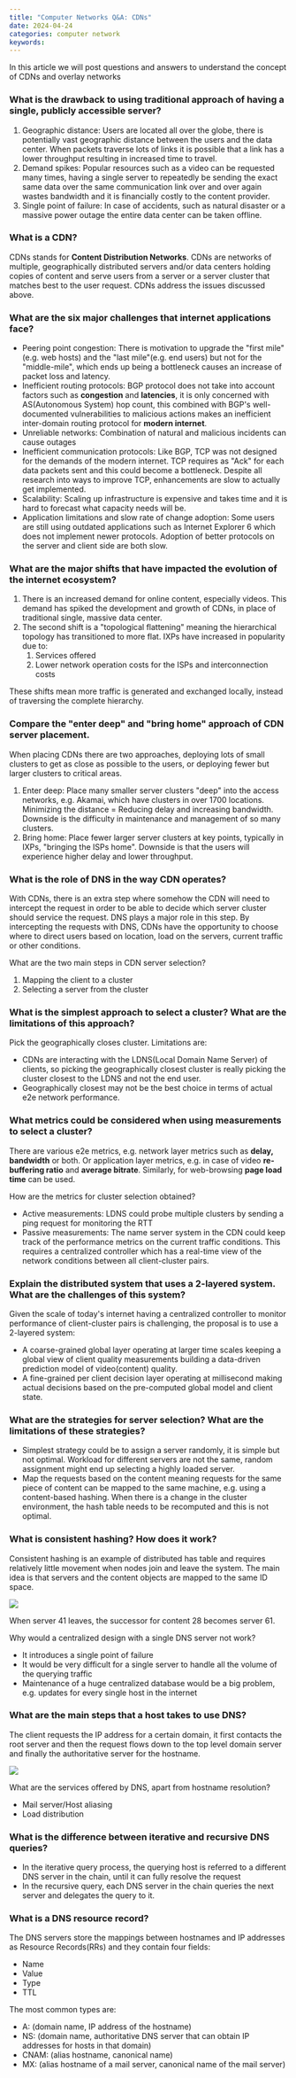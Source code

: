 ```yaml
---
title: "Computer Networks Q&A: CDNs"
date: 2024-04-24
categories: computer network
keywords: 
---
```


In this article we will post questions and answers to understand the concept of CDNs and overlay networks

### What is the drawback to using traditional approach of having a single, publicly accessible server?

1. Geographic distance: Users are located all over the globe, there is potentially vast geographic distance between the users and the data center. When packets traverse lots of links it is possible that a link has a lower throughput resulting in increased time to travel.
2. Demand spikes: Popular resources such as a video can be requested many times, having a single server to repeatedly be sending the exact same data over the same communication link over and over again wastes bandwidth and it is financially costly to the content provider.
3. Single point of failure: In case of accidents, such as natural disaster or a massive power outage the entire data center can be taken offline.

### What is a CDN?

CDNs stands for **Content Distribution Networks**. CDNs are networks of multiple, geographically distributed servers and/or data centers holding copies of content and serve users from a server or a server cluster that matches best to the user request. CDNs address the issues discussed above.

### What are the six major challenges that internet applications face?

- Peering point congestion: There is motivation to upgrade the "first mile"(e.g. web hosts) and the "last mile"(e.g. end users) but not for the "middle-mile", which ends up being a bottleneck causes an increase of packet loss and latency.
- Inefficient routing protocols: BGP protocol does not take into account factors such as **congestion** and **latencies**, it is only concerned with AS(Autonomous System) hop count, this combined with BGP's well-documented vulnerabilities to malicious actions makes an inefficient inter-domain routing protocol for **modern internet**.
- Unreliable networks: Combination of natural and malicious incidents can cause outages
- Inefficient communication protocols: Like BGP, TCP was not designed for the demands of the modern internet. TCP requires as "Ack" for each data packets sent and this could become a bottleneck. Despite all research into ways to improve TCP, enhancements are slow to actually get implemented.
- Scalability: Scaling up infrastructure is expensive and takes time and it is hard to forecast what capacity needs will be.
- Application limitations and slow rate of change adoption: Some users are still using outdated applications such as Internet Explorer 6 which does not implement newer protocols. Adoption of better protocols on the server and client side are both slow.

### What are the major shifts that have impacted the evolution of the internet ecosystem?

1. There is an increased demand for online content, especially videos. This demand has spiked the development and growth of CDNs, in place of traditional single, massive data center.
2. The second shift is a "topological flattening" meaning the hierarchical topology has transitioned to more flat. IXPs have increased in popularity due to:
    1. Services offered
    2. Lower network operation costs for the ISPs and interconnection costs

These shifts mean more traffic is generated and exchanged locally, instead of traversing the complete hierarchy.

### Compare the "enter deep" and "bring home" approach of CDN server placement.

When placing CDNs there are two approaches, deploying lots of small clusters to get as close as possible to the users, or deploying fewer but larger clusters to critical areas.

1. Enter deep: Place many smaller server clusters "deep" into the access networks, e.g. Akamai, which have clusters in over 1700 locations. Minimizing the distance = Reducing delay and increasing bandwidth. Downside is the difficulty in maintenance and management of so many clusters.
2. Bring home: Place fewer larger server clusters at key points, typically in IXPs, "bringing the ISPs home". Downside is that the users will experience higher delay and lower throughput.

### What is the role of DNS in the way CDN operates?

With CDNs, there is an extra step where somehow the CDN will need to intercept the request in order to be able to decide which server cluster should service the request. DNS plays a major role in this step. By intercepting the requests with DNS, CDNs have the opportunity to choose where to direct users based on location, load on the servers, current traffic or other conditions.

What are the two main steps in CDN server selection?

1. Mapping the client to a cluster
2. Selecting a server from the cluster

### What is the simplest approach to select a cluster? What are the limitations of this approach?

Pick the geographically closes cluster. Limitations are:

- CDNs are interacting with the LDNS(Local Domain Name Server) of clients, so picking the geographically closest cluster is really picking the cluster closest to the LDNS and not the end user.
- Geographically closest may not be the best choice in terms of actual e2e network performance.

### What metrics could be considered when using measurements to select a cluster?

There are various e2e metrics, e.g. network layer metrics such as **delay, bandwidth** or both. Or application layer metrics, e.g. in case of video **re-buffering ratio** and **average bitrate**. Similarly, for web-browsing **page load time** can be used.

How are the metrics for cluster selection obtained?

- Active measurements: LDNS could probe multiple clusters by sending a ping request for monitoring the RTT
- Passive measurements: The name server system in the CDN could keep track of the performance metrics on the current traffic conditions. This requires a centralized controller which has a real-time view of the network conditions between all client-cluster pairs.

### Explain the distributed system that uses a 2-layered system. What are the challenges of this system?

Given the scale of today's internet having a centralized controller to monitor performance of client-cluster pairs is challenging, the proposal is to use a 2-layered system:

- A coarse-grained global layer operating at larger time scales keeping a global view of client quality measurements building a data-driven prediction model of video(content) quality.
- A fine-grained per client decision layer operating at millisecond making actual decisions based on the pre-computed global model and client state.

### What are the strategies for server selection? What are the limitations of these strategies?

- Simplest strategy could be to assign a server randomly, it is simple but not optimal. Workload for different servers are not the same, random assignment might end up selecting a highly loaded server.
- Map the requests based on the content meaning requests for the same piece of content can be mapped to the same machine, e.g. using a content-based hashing. When there is a change in the cluster environment, the hash table needs to be recomputed and this is not optimal.

### What is consistent hashing? How does it work?

Consistent hashing is an example of distributed has table and requires relatively little movement when nodes join and leave the system. The main idea is that servers and the content objects are mapped to the same ID space.

![](images/1.png)

When server 41 leaves, the successor for content 28 becomes server 61.

Why would a centralized design with a single DNS server not work?

- It introduces a single point of failure
- It would be very difficult for a single server to handle all the volume of the querying traffic
- Maintenance of a huge centralized database would be a big problem, e.g. updates for every single host in the internet

### What are the main steps that a host takes to use DNS?

The client requests the IP address for a certain domain, it first contacts the root server and then the request flows down to the top level domain server and finally the authoritative server for the hostname.

![](posts/computer-networks-qa-cdns/images/2.png)

What are the services offered by DNS, apart from hostname resolution?

- Mail server/Host aliasing
- Load distribution

### What is the difference between iterative and recursive DNS queries?

- In the iterative query process, the querying host is referred to a different DNS server in the chain, until it can fully resolve the request
- In the recursive query, each DNS server in the chain queries the next server and delegates the query to it.

### What is a DNS resource record?

The DNS servers store the mappings between hostnames and IP addresses as Resource Records(RRs) and they contain four fields:

- Name
- Value
- Type
- TTL

The most common types are:

- A: (domain name, IP address of the hostname)
- NS: (domain name, authoritative DNS server that can obtain IP addresses for hosts in that domain)
- CNAM: (alias hostname, canonical name)
- MX: (alias hostname of a mail server, canonical name of the mail server)
